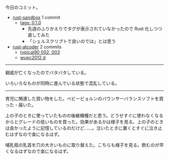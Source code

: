 今日のコミット。

- [rust-sandbox](https://github.com/bouzuya/rust-sandbox) 1 commit
  - [tags: 0.1.0](https://github.com/bouzuya/rust-sandbox/commit/1bd35edd12636c0e9dc70e689ae77a6d56cb6acf)
    - 先週のふりかえりでタグが表示されていなかったので Rust 化しつつ直してみた
    - 「シェルスクリプトで良いのでは」とは思う
- [rust-atcoder](https://github.com/bouzuya/rust-atcoder) 2 commits
  - [typical90 002, 003](https://github.com/bouzuya/rust-atcoder/commit/599cb983ef3ea7982ccd68a0ce53b074c8ffc6c6)
  - [wupc2012 d](https://github.com/bouzuya/rust-atcoder/commit/e3cdbe43b4e8a5d3546477e3fedcca3d3af875fa)

---

親戚が亡くなったのでバタバタしている。

いろいろなものが同時に進んでいる状態で混乱している。

---

育児に関連した買い物をした。ベビービョルンのバウンサーバランスソフトを買った・届いた。

上の子のときに使っていたものの後継機種だと思う。どうせすぐに使わなくなるからとグレードの低いものを買った。効果があるかは様子を見る。上の子のときは良かったように記憶しているのだけど……。泣いたときに置くとすぐに泣き止むはずなので楽になるはず。

哺乳瓶の乳首を穴の大きいものに取り替えた。こちらも様子を見る。飲むのが早くなるはずなので楽になるはず。
